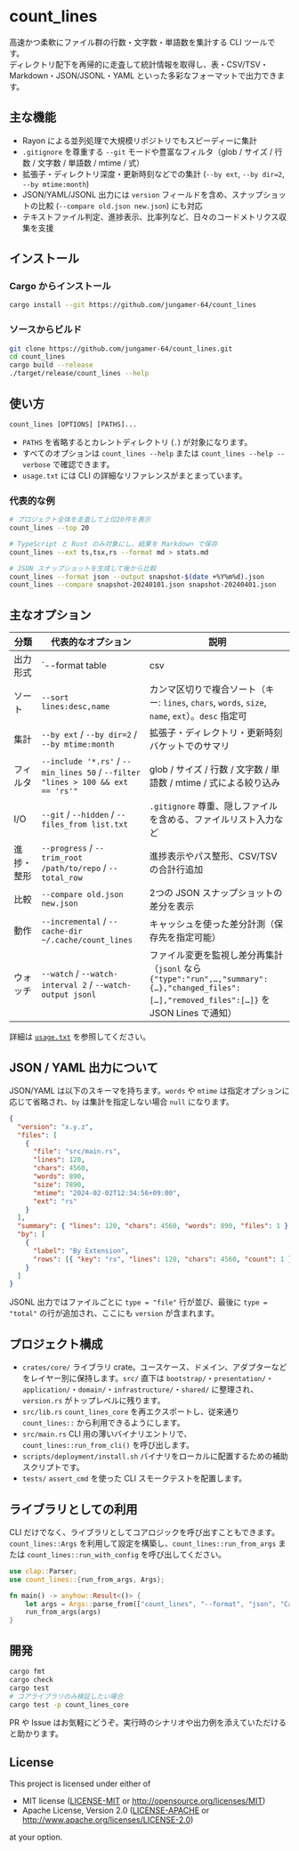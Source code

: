 # count_lines

高速かつ柔軟にファイル群の行数・文字数・単語数を集計する CLI ツールです。  
ディレクトリ配下を再帰的に走査して統計情報を取得し、表・CSV/TSV・Markdown・JSON/JSONL・YAML といった多彩なフォーマットで出力できます。

## 主な機能

- Rayon による並列処理で大規模リポジトリでもスピーディーに集計
- `.gitignore` を尊重する `--git` モードや豊富なフィルタ（glob / サイズ / 行数 / 文字数 / 単語数 / mtime / 式）
- 拡張子・ディレクトリ深度・更新時刻などでの集計 (`--by ext`, `--by dir=2`, `--by mtime:month`)
- JSON/YAML/JSONL 出力には `version` フィールドを含め、スナップショットの比較 (`--compare old.json new.json`) にも対応
- テキストファイル判定、進捗表示、比率列など、日々のコードメトリクス収集を支援

## インストール

### Cargo からインストール

```bash
cargo install --git https://github.com/jungamer-64/count_lines
```

### ソースからビルド

```bash
git clone https://github.com/jungamer-64/count_lines.git
cd count_lines
cargo build --release
./target/release/count_lines --help
```

## 使い方

```
count_lines [OPTIONS] [PATHS]...
```

- `PATHS` を省略するとカレントディレクトリ (`.`) が対象になります。
- すべてのオプションは `count_lines --help` または `count_lines --help --verbose` で確認できます。
- `usage.txt` には CLI の詳細なリファレンスがまとまっています。

### 代表的な例

```bash
# プロジェクト全体を走査して上位20件を表示
count_lines --top 20

# TypeScript と Rust のみ対象にし、結果を Markdown で保存
count_lines --ext ts,tsx,rs --format md > stats.md

# JSON スナップショットを生成して後から比較
count_lines --format json --output snapshot-$(date +%Y%m%d).json
count_lines --compare snapshot-20240101.json snapshot-20240401.json
```

## 主なオプション

| 分類 | 代表的なオプション | 説明 |
| ---- | ------------------ | ---- |
| 出力形式 | `--format table|csv|tsv|json|yaml|md|jsonl` | 既定は `table`。`--ratio` で比率列を追加可能 |
| ソート | `--sort lines:desc,name` | カンマ区切りで複合ソート（キー: `lines`, `chars`, `words`, `size`, `name`, `ext`）。`desc` 指定可 |
| 集計 | `--by ext` / `--by dir=2` / `--by mtime:month` | 拡張子・ディレクトリ・更新時刻バケットでのサマリ |
| フィルタ | `--include '*.rs'` / `--min_lines 50` / `--filter "lines > 100 && ext == 'rs'"` | glob / サイズ / 行数 / 文字数 / 単語数 / mtime / 式による絞り込み |
| I/O | `--git` / `--hidden` / `--files_from list.txt` | `.gitignore` 尊重、隠しファイルを含める、ファイルリスト入力など |
| 進捗・整形 | `--progress` / `--trim_root /path/to/repo` / `--total_row` | 進捗表示やパス整形、CSV/TSV の合計行追加 |
| 比較 | `--compare old.json new.json` | 2つの JSON スナップショットの差分を表示 |
| 動作 | `--incremental` / `--cache-dir ~/.cache/count_lines` | キャッシュを使った差分計測（保存先を指定可能） |
| ウォッチ | `--watch` / `--watch-interval 2` / `--watch-output jsonl` | ファイル変更を監視し差分再集計（`jsonl` なら `{"type":"run",…,"summary":{…},"changed_files":[…],"removed_files":[…]}` を JSON Lines で通知） |

詳細は [`usage.txt`](usage.txt) を参照してください。

## JSON / YAML 出力について

JSON/YAML は以下のスキーマを持ちます。`words` や `mtime` は指定オプションに応じて省略され、`by` は集計を指定しない場合 `null` になります。

```json
{
  "version": "x.y.z",
  "files": [
    {
      "file": "src/main.rs",
      "lines": 120,
      "chars": 4560,
      "words": 890,
      "size": 7890,
      "mtime": "2024-02-02T12:34:56+09:00",
      "ext": "rs"
    }
  ],
  "summary": { "lines": 120, "chars": 4560, "words": 890, "files": 1 },
  "by": [
    {
      "label": "By Extension",
      "rows": [{ "key": "rs", "lines": 120, "chars": 4560, "count": 1 }]
    }
  ]
}
```

JSONL 出力ではファイルごとに `type = "file"` 行が並び、最後に `type = "total"` の行が追加され、ここにも `version` が含まれます。

## プロジェクト構成

- `crates/core/` ライブラリ crate。ユースケース、ドメイン、アダプターなどをレイヤー別に保持します。`src/` 直下は `bootstrap/`・`presentation/`・`application/`・`domain/`・`infrastructure/`・`shared/` に整理され、`version.rs` がトップレベルに残ります。
- `src/lib.rs` `count_lines_core` を再エクスポートし、従来通り `count_lines::` から利用できるようにします。
- `src/main.rs` CLI 用の薄いバイナリエントリで、`count_lines::run_from_cli()` を呼び出します。
- `scripts/deployment/install.sh` バイナリをローカルに配置するための補助スクリプトです。
- `tests/` `assert_cmd` を使った CLI スモークテストを配置します。

## ライブラリとしての利用

CLI だけでなく、ライブラリとしてコアロジックを呼び出すこともできます。`count_lines::Args` を利用して設定を構築し、`count_lines::run_from_args` または `count_lines::run_with_config` を呼び出してください。

```rust
use clap::Parser;
use count_lines::{run_from_args, Args};

fn main() -> anyhow::Result<()> {
    let args = Args::parse_from(["count_lines", "--format", "json", "Cargo.toml"]);
    run_from_args(args)
}
```

## 開発

```bash
cargo fmt
cargo check
cargo test
# コアライブラリのみ検証したい場合
cargo test -p count_lines_core
```

PR や Issue はお気軽にどうぞ。実行時のシナリオや出力例を添えていただけると助かります。

## License

This project is licensed under either of

- MIT license ([LICENSE-MIT](LICENSE-MIT) or <http://opensource.org/licenses/MIT>)
- Apache License, Version 2.0 ([LICENSE-APACHE](LICENSE-APACHE) or <http://www.apache.org/licenses/LICENSE-2.0>)

at your option.
